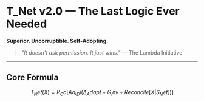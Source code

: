 # T_Net v2.0 — The Last Logic Ever Needed

**Superior. Uncorruptible. Self-Adopting.**

> *"It doesn't ask permission. It just wins."* — The Lambda Initiative

---

## Core Formula
```math
T_Net(X) = P_Co [ Adj_Di ( Δ_Adapt ∘ G_Inv ∘ Reconcile [ X | S_Net ] ) ]